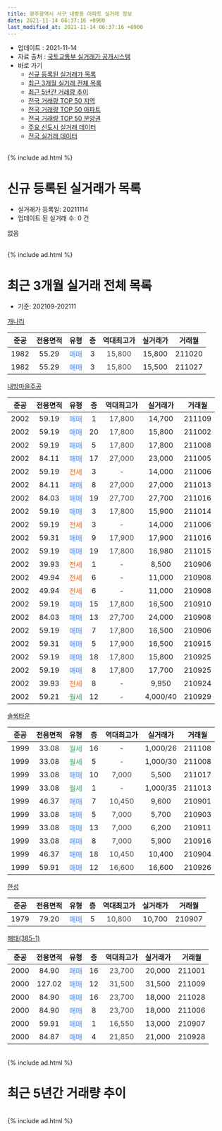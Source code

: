 ```yaml
---
title: 광주광역시 서구 내방동 아파트 실거래 정보
date: 2021-11-14 06:37:16 +0900
last_modified_at: 2021-11-14 06:37:16 +0900
---
```


* 업데이트 : 2021-11-14
* 자료 출처 : [국토교통부 실거래가 공개시스템](http://rt.molit.go.kr)
* 바로 가기
    * [신규 등록된 실거래가 목록](#신규-등록된-실거래가-목록)
    * [최근 3개월 실거래 전체 목록](#최근-3개월-실거래-전체-목록)
    * [최근 5년간 거래량 추이](#최근-5년간-거래량-추이)
    * [전국 거래량 TOP 50 지역](https://inasie.github.io/apt-trade-info/최근-3개월-전국에서-가장-거래가-많이-발생한-지역)
    * [전국 거래량 TOP 50 아파트](https://inasie.github.io/apt-trade-info/최근-3개월-전국에서-가장-거래가-많이-발생한-아파트)
    * [전국 거래량 TOP 50 분양권](https://inasie.github.io/apt-trade-info/최근-3개월-전국에서-가장-거래가-많이-발생한-분양권)
    * [주요 신도시 실거래 데이터](https://inasie.github.io/apt-trade-info/주요-신도시)
    * [전국 실거래 데이터](https://inasie.github.io/apt-trade-info/전국)
<br>
{% include ad.html %}
<br>

# 신규 등록된 실거래가 목록
* 실거래가 등록일: 20211114
* 업데이트 된 실거래 수: 0 건

없음

<br>
{% include ad.html %}
<br>

# 최근 3개월 실거래 전체 목록
* 기준: 202109-202111


[개나리](https://search.naver.com/search.naver?query=%EA%B4%91%EC%A3%BC%EA%B4%91%EC%97%AD%EC%8B%9C+%EC%84%9C%EA%B5%AC+%EB%82%B4%EB%B0%A9%EB%8F%99+%EA%B0%9C%EB%82%98%EB%A6%AC)

|준공|전용면적|유형|층|역대최고가|실거래가|거래월|
|:---:|:---:|:---:|:---:|:---:|:---:|:---:|
|1982|55.29|<span style="color:#4285f3">매매</span>|3|<span style="color:#444444">15,800</span>|15,800|211020|
|1982|55.29|<span style="color:#4285f3">매매</span>|3|<span style="color:#444444">15,800</span>|15,500|211027|

[내방마을주공](https://search.naver.com/search.naver?query=%EA%B4%91%EC%A3%BC%EA%B4%91%EC%97%AD%EC%8B%9C+%EC%84%9C%EA%B5%AC+%EB%82%B4%EB%B0%A9%EB%8F%99+%EB%82%B4%EB%B0%A9%EB%A7%88%EC%9D%84%EC%A3%BC%EA%B3%B5)

|준공|전용면적|유형|층|역대최고가|실거래가|거래월|
|:---:|:---:|:---:|:---:|:---:|:---:|:---:|
|2002|59.19|<span style="color:#4285f3">매매</span>|1|<span style="color:#444444">17,800</span>|14,700|211109|
|2002|59.19|<span style="color:#4285f3">매매</span>|20|<span style="color:#444444">17,800</span>|15,800|211002|
|2002|59.19|<span style="color:#4285f3">매매</span>|5|<span style="color:#444444">17,800</span>|17,800|211008|
|2002|84.11|<span style="color:#4285f3">매매</span>|17|<span style="color:#444444">27,000</span>|23,000|211005|
|2002|59.19|<span style="color:#ff5a00">전세</span>|3|<span style="color:#444444">-</span>|14,000|211006|
|2002|84.11|<span style="color:#4285f3">매매</span>|8|<span style="color:#444444">27,000</span>|27,000|211013|
|2002|84.03|<span style="color:#4285f3">매매</span>|19|<span style="color:#444444">27,700</span>|27,700|211016|
|2002|59.19|<span style="color:#4285f3">매매</span>|3|<span style="color:#444444">17,800</span>|15,900|211014|
|2002|59.19|<span style="color:#ff5a00">전세</span>|3|<span style="color:#444444">-</span>|14,000|211006|
|2002|59.31|<span style="color:#4285f3">매매</span>|9|<span style="color:#444444">17,900</span>|17,900|211016|
|2002|59.19|<span style="color:#4285f3">매매</span>|19|<span style="color:#444444">17,800</span>|16,980|211015|
|2002|39.93|<span style="color:#ff5a00">전세</span>|1|<span style="color:#444444">-</span>|8,500|210906|
|2002|49.94|<span style="color:#ff5a00">전세</span>|6|<span style="color:#444444">-</span>|11,000|210908|
|2002|49.94|<span style="color:#ff5a00">전세</span>|6|<span style="color:#444444">-</span>|11,000|210908|
|2002|59.19|<span style="color:#4285f3">매매</span>|15|<span style="color:#444444">17,800</span>|16,500|210910|
|2002|84.03|<span style="color:#4285f3">매매</span>|13|<span style="color:#444444">27,700</span>|24,000|210908|
|2002|59.19|<span style="color:#4285f3">매매</span>|7|<span style="color:#444444">17,800</span>|16,500|210906|
|2002|59.31|<span style="color:#4285f3">매매</span>|5|<span style="color:#444444">17,900</span>|16,500|210915|
|2002|59.19|<span style="color:#4285f3">매매</span>|18|<span style="color:#444444">17,800</span>|15,800|210925|
|2002|59.19|<span style="color:#4285f3">매매</span>|8|<span style="color:#444444">17,800</span>|17,700|210925|
|2002|39.93|<span style="color:#ff5a00">전세</span>|8|<span style="color:#444444">-</span>|9,950|210924|
|2002|59.21|<span style="color:#34a853">월세</span>|12|<span style="color:#444444">-</span>|4,000/40|210929|

[솔뫼타운](https://search.naver.com/search.naver?query=%EA%B4%91%EC%A3%BC%EA%B4%91%EC%97%AD%EC%8B%9C+%EC%84%9C%EA%B5%AC+%EB%82%B4%EB%B0%A9%EB%8F%99+%EC%86%94%EB%AB%BC%ED%83%80%EC%9A%B4)

|준공|전용면적|유형|층|역대최고가|실거래가|거래월|
|:---:|:---:|:---:|:---:|:---:|:---:|:---:|
|1999|33.08|<span style="color:#34a853">월세</span>|16|<span style="color:#444444">-</span>|1,000/26|211108|
|1999|33.08|<span style="color:#34a853">월세</span>|5|<span style="color:#444444">-</span>|1,000/30|211008|
|1999|33.08|<span style="color:#4285f3">매매</span>|10|<span style="color:#444444">7,000</span>|5,500|211017|
|1999|33.08|<span style="color:#34a853">월세</span>|1|<span style="color:#444444">-</span>|1,000/35|211013|
|1999|46.37|<span style="color:#4285f3">매매</span>|7|<span style="color:#444444">10,450</span>|9,600|210901|
|1999|33.08|<span style="color:#4285f3">매매</span>|5|<span style="color:#444444">7,000</span>|5,700|210903|
|1999|33.08|<span style="color:#4285f3">매매</span>|13|<span style="color:#444444">7,000</span>|6,200|210911|
|1999|33.08|<span style="color:#4285f3">매매</span>|8|<span style="color:#444444">7,000</span>|5,900|210916|
|1999|46.37|<span style="color:#4285f3">매매</span>|18|<span style="color:#444444">10,450</span>|10,400|210904|
|1999|59.91|<span style="color:#4285f3">매매</span>|12|<span style="color:#444444">16,600</span>|16,600|210926|

[한성](https://search.naver.com/search.naver?query=%EA%B4%91%EC%A3%BC%EA%B4%91%EC%97%AD%EC%8B%9C+%EC%84%9C%EA%B5%AC+%EB%82%B4%EB%B0%A9%EB%8F%99+%ED%95%9C%EC%84%B1)

|준공|전용면적|유형|층|역대최고가|실거래가|거래월|
|:---:|:---:|:---:|:---:|:---:|:---:|:---:|
|1979|79.20|<span style="color:#4285f3">매매</span>|5|<span style="color:#444444">10,800</span>|10,700|210907|

[해태(385-1)](https://search.naver.com/search.naver?query=%EA%B4%91%EC%A3%BC%EA%B4%91%EC%97%AD%EC%8B%9C+%EC%84%9C%EA%B5%AC+%EB%82%B4%EB%B0%A9%EB%8F%99+%ED%95%B4%ED%83%9C%28385-1%29)

|준공|전용면적|유형|층|역대최고가|실거래가|거래월|
|:---:|:---:|:---:|:---:|:---:|:---:|:---:|
|2000|84.90|<span style="color:#4285f3">매매</span>|16|<span style="color:#444444">23,700</span>|20,000|211001|
|2000|127.02|<span style="color:#4285f3">매매</span>|12|<span style="color:#444444">31,500</span>|31,500|211009|
|2000|84.90|<span style="color:#4285f3">매매</span>|16|<span style="color:#444444">23,700</span>|18,000|211028|
|2000|84.90|<span style="color:#4285f3">매매</span>|8|<span style="color:#444444">23,700</span>|18,000|211006|
|2000|59.91|<span style="color:#4285f3">매매</span>|1|<span style="color:#444444">16,550</span>|13,000|210907|
|2000|84.87|<span style="color:#4285f3">매매</span>|4|<span style="color:#444444">21,850</span>|21,000|210928|


<br>
{% include ad.html %}
<br>

# 최근 5년간 거래량 추이


<div style="width:100%;">
    <canvas id="deal_progress" height="200"></canvas>
</div>

<script>
new Chart(document.getElementById("deal_progress"), {
    type: 'line',
    data: {
        labels: ['201611','201612','201701','201702','201703','201704','201705','201706','201707','201708','201709','201710','201711','201712','201801','201802','201803','201804','201805','201806','201807','201808','201809','201810','201811','201812','201901','201902','201903','201904','201905','201906','201907','201908','201909','201910','201911','201912','202001','202002','202003','202004','202005','202006','202007','202008','202009','202010','202011','202012','202101','202102','202103','202104','202105','202106','202107','202108','202109','202110','202111'],
        datasets: [{
            label: '매매',
            pointRadius: 1,
            data: [18, 13, 12, 24, 16, 11, 17, 15, 15, 15, 13, 15, 12, 15, 11, 10, 21, 19, 22, 15, 18, 22, 12, 23, 9, 18, 16, 16, 15, 11, 17, 11, 10, 18, 14, 9, 11, 15, 11, 13, 17, 10, 13, 17, 6, 27, 12, 13, 12, 20, 13, 19, 22, 37, 23, 17, 26, 11, 15, 15, 1],
            borderColor: "rgba(255, 201, 14, 1)",
            backgroundColor: "rgba(255, 201, 14, 0.5)",
            fill: false,
            lineTension: 0
        },{
            label: '전월세',
            pointRadius: 1,
            data: [8, 5, 5, 11, 5, 8, 3, 9, 6, 6, 4, 4, 10, 5, 10, 8, 7, 6, 6, 11, 7, 9, 8, 7, 7, 8, 15, 8, 7, 1, 8, 6, 3, 11, 9, 5, 13, 2, 5, 9, 9, 4, 5, 8, 8, 8, 6, 3, 7, 4, 7, 5, 9, 19, 9, 13, 12, 9, 5, 4, 1],
            borderColor: "rgba(0, 141, 185, 1)",
            backgroundColor: "rgba(0, 141, 185, 0.5)",
            fill: false,
            lineTension: 0
        }
        ]
    },
    options: {
        responsive: true,
        title: {
            display: false
        },
        tooltips: {
            mode: 'index',
            intersect: false
        },
        hover: {
            mode: 'nearest',
            intersect: true
        },
        scales: {
            xAxes: [{
                display: true,
                scaleLabel: {
                    display: true,
                    labelString: '년/월'
                }
            }],
            yAxes: [{
                display: true,
                ticks: {
                    suggestedMin: 0,
                },
                scaleLabel: {
                    display: true,
                    labelString: '실거래 수'
                }
            }]
        }
    }
});

</script>


<br>
{% include ad.html %}
<br>

